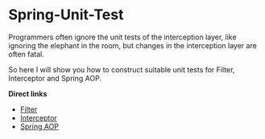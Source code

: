 # Spring-Unit-Test

Programmers often ignore the unit tests of the interception layer, like ignoring the elephant in the room, 
but changes in the interception layer are often fatal.

So here I will show you how to construct suitable unit tests for Filter, Interceptor and Spring AOP.


**Direct links**

* [Filter](https://github.com/albert-lv/Spring-Unit-Test/blob/4cf5398c4fa2964a984fcbff7ff2a2862a416468/src/test/java/study/albert/spring/unit/test/filter/CustomerFilterTest.java)
* [Interceptor](https://github.com/albert-lv/Spring-Unit-Test/blob/4cf5398c4fa2964a984fcbff7ff2a2862a416468/src/test/java/study/albert/spring/unit/test/interceptor/CustomerInterceptorTest.java)
* [Spring AOP](https://github.com/albert-lv/Spring-Unit-Test/blob/4cf5398c4fa2964a984fcbff7ff2a2862a416468/src/test/java/study/albert/spring/unit/test/aop/CustomerAspectTest.java)
